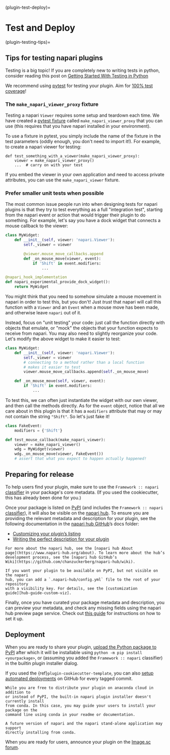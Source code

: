 (plugin-test-deploy)=
# Test and Deploy

(plugin-testing-tips)=
## Tips for testing napari plugins

Testing is a big topic!  If you are completely new to writing tests in python,
consider reading this post on [Getting Started With Testing in
Python](https://realpython.com/python-testing/)

We recommend using
[pytest](https://docs.pytest.org/en/6.2.x/getting-started.html) for testing your
plugin. Aim for [100% test coverage](./best_practices.md#how-to-check-test-coverage)!

### The `make_napari_viewer_proxy` fixture

Testing a napari `Viewer` requires some setup and teardown each time.  We have
created a [pytest fixture](https://docs.pytest.org/en/6.2.x/fixture.html) called
`make_napari_viewer_proxy` that you can use (this requires that you have napari
installed in your environment).

To use a fixture in pytest, you simply include the name of the fixture in the
test parameters (oddly enough, you don't need to import it!).  For example, to
create a napari viewer for testing:

```
def test_something_with_a_viewer(make_napari_viewer_proxy):
    viewer = make_napari_viewer_proxy()
    ...  # carry on with your test
```

If you embed the viewer in your own application and need to access private attributes,
you can use the `make_napari_viewer` fixture.

### Prefer smaller unit tests when possible

The most common issue people run into when designing tests for napari plugins is
that they try to test everything as a full "integration test", starting from the
napari event or action that would trigger their plugin to do something.  For
example, let's say you have a dock widget that connects a mouse callback to the
viewer:

```py
class MyWidget:
    def __init__(self, viewer: 'napari.Viewer'):
        self._viewer = viewer

        @viewer.mouse_move_callbacks.append
        def _on_mouse_move(viewer, event):
            if 'Shift' in event.modifiers:
                ...

@napari_hook_implementation
def napari_experimental_provide_dock_widget():
    return MyWidget
```

You might think that you need to somehow simulate a mouse movement in napari in
order to test this, but you don't! Just *trust* that napari will call this
function with a `Viewer` and an `Event` when a mouse move has been made, and
otherwise leave `napari` out of it.

Instead, focus on "unit testing" your code: just call the function directly with
objects that emulate, or "mock" the objects that your function expects to
receive from napari. You may also need to slightly reorganize your code.  Let's
modify the above widget to make it easier to test:

```py
class MyWidget:
    def __init__(self, viewer: 'napari.Viewer'):
        self._viewer = viewer
        # connecting to a method rather than a local function
        # makes it easier to test
        viewer.mouse_move_callbacks.append(self._on_mouse_move)

    def _on_mouse_move(self, viewer, event):
        if 'Shift' in event.modifiers:
            ...
```

To test this, we can often just instantiate the widget with our own viewer, and
then call the methods directly. As for the `event` object, notice that all we
care about in this plugin is that it has a `modifiers` attribute that may or may
not contain the string `"Shift"`.  So let's just fake it!

```py
class FakeEvent:
    modifiers = {'Shift'}

def test_mouse_callback(make_napari_viewer):
    viewer = make_napari_viewer()
    wdg = MyWidget(viewer)
    wdg._on_mouse_move(viewer, FakeEvent())
    # assert that what you expect to happen actually happened!
```

## Preparing for release

To help users find your plugin, make sure to use the `Framework :: napari`
[classifier] in your package's core metadata. (If you used the cookiecutter,
this has already been done for you.)

Once your package is listed on [PyPI] (and includes the `Framework :: napari`
[classifier]), it will also be visible on the [napari
hub](https://napari-hub.org/). To ensure you are providing the relevant metadata and
description for your plugin, see the following documentation in the [napari hub
GitHub](https://github.com/chanzuckerberg/napari-hub/tree/main/docs)’s docs
folder:

- [Customizing your plugin’s listing][hub-guide]
- [Writing the perfect description for your plugin][hub-description-guide]

```{admonition} The hub
For more about the napari hub, see the [napari hub About
page](https://www.napari-hub.org/about). To learn more about the hub’s
development process, see the [napari hub GitHub’s
Wiki](https://github.com/chanzuckerberg/napari-hub/wiki).

If you want your plugin to be available on PyPI, but not visible on the napari
hub, you can add a `.napari-hub/config.yml` file to the root of your repository
with a visibility key. For details, see the [customization
guide][hub-guide-custom-viz].
```

Finally, once you have curated your package metadata and description, you can
preview your metadata, and check any missing fields using the
napari hub preview page service. Check out [this guide][hub-preview-guide]
for instructions on how to set it up.

## Deployment

When you are ready to share your plugin, [upload the Python package to
PyPI][pypi-upload] after which it will be installable using `python -m pip install
<yourpackage>`, or (assuming you added the `Framework :: napari` classifier)
in the builtin plugin installer dialog.

If you used the {ref}`plugin-cookiecutter-template`, you can also
[setup automated deployments][autodeploy] on GitHub for every tagged commit.

````{admonition} What about conda?
While you are free to distribute your plugin on anaconda cloud in addition to
or instead of PyPI, the built-in napari plugin installer doesn't currently install
from conda. In this case, you may guide your users to install your package on the
command line using conda in your readme or documentation.

A future version of napari and the napari stand-alone application may support
directly installing from conda.
````

When you are ready for users, announce your plugin on the [Image.sc
forum](https://forum.image.sc/tag/napari).


[classifier]: https://pypi.org/classifiers/
[pypi]: https://pypi.org/
[pypi-upload]: https://packaging.python.org/tutorials/packaging-projects/#uploading-the-distribution-archives
[hub-guide]: https://github.com/chanzuckerberg/napari-hub/wiki/Customizing-your-plugin's-listing
[hub-guide-custom-viz]: https://github.com/chanzuckerberg/napari-hub/wiki/Customizing-your-plugin's-listing#visibility
[hub-preview-guide]: https://github.com/chanzuckerberg/napari-hub/wiki/Setting-up-the-napari-hub-Plugin-Preview-Page-for-your-PRs
[hub-description-guide]: https://github.com/chanzuckerberg/napari-hub/wiki/Writing-the-Perfect-Description-for-your-Plugin
[autodeploy]: https://github.com/napari/cookiecutter-napari-plugin#set-up-automatic-deployments
